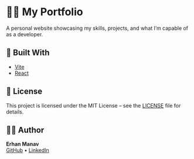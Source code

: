 # 🧑‍💻 My Portfolio

A personal website showcasing my skills, projects, and what I’m capable of as a developer.

## 🚀 Built With

- [Vite](https://vitejs.dev/)
- [React](https://reactjs.org/)

## 📝 License

This project is licensed under the MIT License – see the [LICENSE](./LICENSE) file for details.

## 🙋‍♂️ Author

**Erhan Manav**  
[GitHub](https://github.com/Erhan99) • [LinkedIn](https://www.linkedin.com/in/erhan-manav-a0257a254/)
